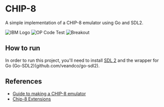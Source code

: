 # CHIP-8

A simple implementation of a CHIP-8 emulator using Go and SDL2.

![IBM Logo](https://i.ibb.co/vmWNyNJ/ibm.jpg)
![OP Code Test](https://i.ibb.co/dJ8VSDr/opcode-test.jpg)
![Breakout](https://i.ibb.co/hCGyzS7/breakout.jpg)

## How to run
In order to run this project, you'll need to install [SDL 2]() and the wrapper for Go (Go-SDL2)(github.com/veandco/go-sdl2).

## References
- [Guide to making a CHIP-8 emulator](https://tobiasvl.github.io/blog/write-a-chip-8-emulator/#1nnn-jump)
- [Chip-8 Extensions](https://chip-8.github.io/extensions/#chip-8)
